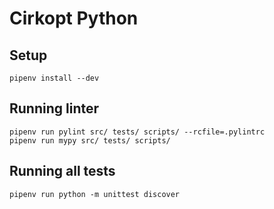 # Cirkopt Python

## Setup

```
pipenv install --dev
```

## Running linter

```
pipenv run pylint src/ tests/ scripts/ --rcfile=.pylintrc
pipenv run mypy src/ tests/ scripts/
```

## Running all tests

```
pipenv run python -m unittest discover
```